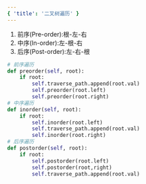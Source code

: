 ```yaml
---
{ 'title': '二叉树遍历' }
---
```


1. 前序(Pre-order):根-左-右
2. 中序(In-order):左-根-右
3. 后序(Post-order):左-右-根

```python
# 前序遍历
def preorder(self, root):
    if root:
        self.traverse_path.append(root.val)
        self.preorder(root.left)
        self.preorder(root.right)
# 中序遍历
def inorder(self, root):
    if root:
        self.inorder(root.left)
        self.traverse_path.append(root.val)
        self.inorder(root.right)
# 后序遍历
def postorder(self, root):
    if root:
        self.postorder(root.left)
        self.postorder(root,right)
        self.traverse_path.append(root.val)
```

